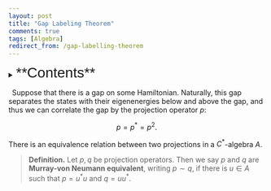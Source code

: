 ```yaml
---
layout: post
title: "Gap Labeling Theorem"
comments: true
tags: [Algebra]
redirect_from: /gap-labelling-theorem
---
```

<details><summary>
<span style="font-size:2em;font-family: Helvetica;">**Contents**</span>
</summary>
* Contents
{:toc}
</details>

&ensp;Suppose that there is a gap on some Hamiltonian. Naturally, this gap separates the states with their eigenenergies below and above the gap, and thus we can correlate the gap by the projection operator $p$:

$$
p=p^*=p^2.
$$

There is an equivalence relation between two projections in a $C^*$-algebra $A$.

> **Definition.** Let $p,q$ be projection operators. Then we  say $p$ and $q$ are **Murray-von Neumann equivalent**, writing $p\sim q$, if there is $u\in A$ such that $p=u^* u$ and $q=uu^*$.